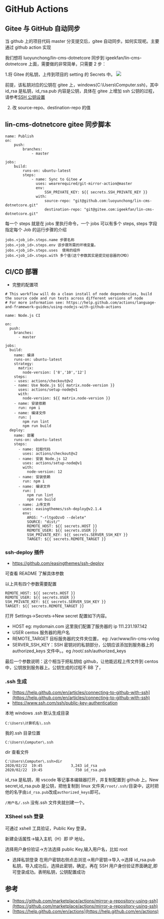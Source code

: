 # GitHub Actions

## Gitee 与 GitHub 自动同步

当 github 上的项目代码 master 分支提交后，gitee 自动同步。如何实现呢。主要通过 github action 实现

我们想将 luoyunchong/lin-cms-dotnetcore 同步到 igeekfan/lin-cms-dotnetcore 上面，需要做的非常简单，只需要 2 步：

1.将 Gitee 的私钥，上传到项目的 setting 的 Secrets 中。
[![](https://pic.downk.cc/item/5e9725f5c2a9a83be5dcdec3.png)](https://pic.downk.cc/item/5e9725f5c2a9a83be5dcdec3.png)

前提，该私钥对应的公钥在 gitee 上，windows(C:\Users\Computer\.ssh)，其中 id_rsa 是私钥，id_rsa.pub 内容是公钥，具体在 gitee 上增加 ssh 公钥的过程，请参考[SSH 公钥设置](https://gitee.com/help/articles/4191)

2. 改 source-repo、destination-repo 的值

## lin-cms-dotnetcore gitee 同步脚本

```
name: Publish
on:
    push:
        branches:
            - master

jobs:
    build:
        runs-on: ubuntu-latest
        steps:
            - name: Sync to Gitee 💕
              uses: wearerequired/git-mirror-action@master
              env:
                  SSH_PRIVATE_KEY: ${{ secrets.SSH_PRIVATE_KEY }}
              with:
                  source-repo: "git@github.com:luoyunchong/lin-cms-dotnetcore.git"
                  destination-repo: "git@gitee.com:igeekfan/lin-cms-dotnetcore.git"
```

每一个 steps 就是在 jobs 里执行命令，一个 jobs 可以有多个 steps,
steps 字段指定每个 Job 的运行步骤的介绍

```
jobs.<job_id>.steps.name 步骤名称
jobs.<job_id>.steps.env 该步骤所需的环境变量。
jobs.<job_id>.steps.uses  使用的组件
jobs.<job_id>.steps.with 多个值(这个参数其实是提交给容器的CMD)

```

## CI/CD 部署

- 完整的配置项

```
# This workflow will do a clean install of node dependencies, build the source code and run tests across different versions of node
# For more information see: https://help.github.com/actions/language-and-framework-guides/using-nodejs-with-github-actions

name: Node.js CI

on:
  push:
    branches:
      - master

jobs:
  build:
    name: 编译
    runs-on: ubuntu-latest
    strategy:
      matrix:
        node-version: ['8','10','12']
    steps:
    - uses: actions/checkout@v2
    - name: Use Node.js ${{ matrix.node-version }}
      uses: actions/setup-node@v1
      with:
        node-version: ${{ matrix.node-version }}
    - name: 安装依赖
      run: npm i
    - name: 编译文件
      run: |
        npm run lint
        npm run build
  deploy:
    name: 部署
    runs-on: ubuntu-latest
    steps:
      - name: 拉取代码
        uses: actions/checkout@v2
      - name: 安装 Node.js 12
        uses: actions/setup-node@v1
        with:
          node-version: 12
      - name: 安装依赖
        run: npm i
      - name: 编译文件
        run: |
          npm run lint
          npm run build
      - name: 上传文件
        uses: easingthemes/ssh-deploy@v2.1.4
        env:
          ARGS: "-rltgoDzvO --delete"
          SOURCE: "dist/"
          REMOTE_HOST: ${{ secrets.HOST }}
          REMOTE_USER: ${{ secrets.USER }}
          SSH_PRIVATE_KEY: ${{ secrets.SERVER_SSH_KEY }}
          TARGET: ${{ secrets.REMOTE_TARGET }}

```

### ssh-deploy 插件

- https://github.com/easingthemes/ssh-deploy

可查看 README 了解具体参数

以上共有四个参数需要配置

```
REMOTE_HOST: ${{ secrets.HOST }}
REMOTE_USER: ${{ secrets.USER }}
SSH_PRIVATE_KEY: ${{ secrets.SERVER_SSH_KEY }}
TARGET: ${{ secrets.REMOTE_TARGET }}
```

打开 Settings->Secrets->New secret 配置如下内容。

- HOST eg: mydomain.com 这里我们配置了服务器的 ip 111.231.197.142
- USER centos 服务器的用户名
- REMOTE_TARGET 目标服务器的文件夹位置， eg: /var/www/lin-cms-vvlog
- SERVER_SSH_KEY：SSH 密钥对的私钥部分，公钥应该添加到服务器上的 authorized_keys 文件中。。eg /root/.ssh/authorized_keys

最后一个参数说明：这个相当于把私钥给 github，让他能远程上传文件到 centos 中，公钥放到服务器上。公钥生成的过程不 BB 了，

### .ssh 生成

- [https://help.github.com/en/articles/connecting-to-github-with-ssh](https://help.github.com/en/articles/connecting-to-github-with-ssh)
- https://www.ssh.com/ssh/public-key-authentication

本地 windows .ssh 默认生成目录

```
C:\Users\计算机名\.ssh
```

我的.ssh 目录位置

```
C:\Users\Computer\.ssh
```

dir 查看文件

```
C:\Users\Computer\.ssh>dir
2020/02/22  19:45             3,243 id_rsa
2020/02/22  19:45               750 id_rsa.pub
```

id_rsa 是私钥，用 vscode 等记事本编辑器打开，并复制配置到 github 上。New secret,id_rsa.pub 是公钥，把他复制到 linux 文件夹`/root/.ssh/`目录中，这时把他的名字由`id_rsa.pub`改成`authorized_keys`即可。

`/用户名/.ssh` 没有.ssh 文件夹就创建一个。

### XSheel ssh 登录

可通过 xshell 工具验证，Public Key 登录。

新建会话属性->输入主机（H）即 IP 地址。

选择用户身份验证->方法选择 public Key,输入用户名，比如 root

- 选择私钥登录
  在用户密钥右侧点击浏览->用户密钥->导入->选择 id_rsa.pub 私钥，导入成功后，选择此密钥，确定。再在 SSH 用户身份验证界面确定,即可登录成功。表明私钥，公钥配置成功

## 参考

- [https://github.com/marketplace/actions/mirror-a-repository-using-ssh](https://github.com/marketplace/actions/mirror-a-repository-using-ssh)
- [https://help.github.com/en/actions](https://help.github.com/en/actions)
